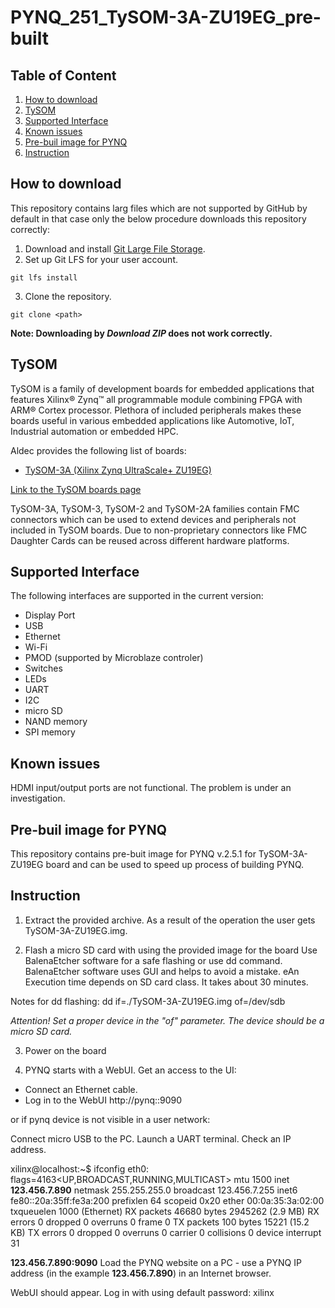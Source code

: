 # PYNQ_251_TySOM-3A-ZU19EG_pre-built

## Table of Content
1. [How to download](#how_to_download)
2. [TySOM](#tysom_main)
3. [Supported Interface](#tysom_supported_interfaces)
4. [Known issues](#tysom_known_issues)
5. [Pre-buil image for PYNQ](#pre_built_image)
6. [Instruction](#instruction)

<a name="how_to_download"/>

## How to download
This repository contains larg files which are not supported by GitHub by default in that case only the below procedure downloads this repository correctly:
1. Download and install [Git Large File Storage](https://git-lfs.github.com/).
2. Set up Git LFS for your user account.
```
git lfs install
```
3. Clone the repository.
```
git clone <path>
```

**Note: Downloading by _Download ZIP_ does not work correctly.**

<a name="tysom_main"/>

## TySOM

TySOM is a family of development boards for embedded applications that features Xilinx® Zynq™ all programmable module combining FPGA with ARM® Cortex processor. Plethora of included peripherals makes these boards useful in various embedded applications like Automotive, IoT, Industrial automation or embedded HPC.

Aldec provides the following list of boards:
-	[TySOM-3A (Xilinx Zynq UltraScale+ ZU19EG)](https://www.aldec.com/en/products/emulation/tysom_boards/zynq_ultrascale_mpsoc_boards/tysom_3a)

[Link to the TySOM boards page](https://www.aldec.com/en/products/emulation/tysom_boards)

TySOM-3A, TySOM-3, TySOM-2 and TySOM-2A families contain FMC connectors which can be used to extend devices and peripherals not included in TySOM boards. Due to non-proprietary connectors like FMC Daughter Cards can be reused across different hardware platforms.

<a name="tysom_supported_interfaces"/>

## Supported Interface

The following interfaces are supported in the current version:
- Display Port
- USB
- Ethernet
- Wi-Fi
- PMOD (supported by Microblaze controler)
- Switches
- LEDs
- UART
- I2C
- micro SD
- NAND memory
- SPI memory

<a name="tysom_known_issues"/>

## Known issues

HDMI input/output ports are not functional. The problem is under an investigation.

<a name="pre_built_image"/>

## Pre-buil image for PYNQ

This repository contains pre-buit image for PYNQ v.2.5.1 for TySOM-3A-ZU19EG board and can be used to speed up process of building PYNQ.

<a name="instruction"/>

## Instruction

1. Extract the provided archive.
As a result of the operation the user gets TySOM-3A-ZU19EG.img.

2. Flash a micro SD card with using the provided image for the board
Use BalenaEtcher software for a safe flashing or use dd command.
BalenaEtcher software uses GUI and helps to avoid a mistake.
eAn Execution time depends on SD card class. It takes about 30 minutes.

Notes for dd flashing:
dd if=./TySOM-3A-ZU19EG.img of=/dev/sdb

*Attention! Set a proper device in the "of" parameter. The device should be a micro SD card.*

3. Power on the board

4. PYNQ starts with a WebUI. Get an access to the UI:
- Connect an Ethernet cable.
- Log in to the WebUI
http://pynq::9090

or if pynq device is not visible in a user network:

Connect micro USB to the PC. Launch a UART terminal. Check an IP address.

xilinx@localhost:~$ ifconfig
eth0: flags=4163<UP,BROADCAST,RUNNING,MULTICAST>  mtu 1500
        inet **123.456.7.890**  netmask 255.255.255.0  broadcast 123.456.7.255
        inet6 fe80::20a:35ff:fe3a:200  prefixlen 64  scopeid 0x20<link>
        ether 00:0a:35:3a:02:00  txqueuelen 1000  (Ethernet)
        RX packets 46680  bytes 2945262 (2.9 MB)
        RX errors 0  dropped 0  overruns 0  frame 0
        TX packets 100  bytes 15221 (15.2 KB)
        TX errors 0  dropped 0 overruns 0  carrier 0  collisions 0
        device interrupt 31

**123.456.7.890:9090**
Load the PYNQ website on a PC - use a PYNQ IP address (in the example **123.456.7.890**) in an Internet browser.

WebUI should appear. Log in with using default password: xilinx
